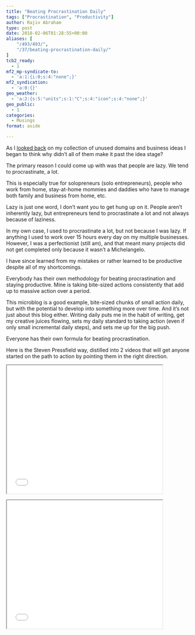 ```yaml
---
title: "Beating Procrastination Daily"
tags: ["Procrastination", "Productivity"]
author: Rajiv Abraham
type: post
date: 2018-02-06T01:28:55+00:00
aliases: [
    "/493/493/",
    "/37/beating-procrastination-daily/"
]
tcb2_ready:
  - 1
mf2_mp-syndicate-to:
  - 'a:1:{i:0;s:4:"none";}'
mf2_syndication:
  - 'a:0:{}'
geo_weather:
  - 'a:2:{s:5:"units";s:1:"C";s:4:"icon";s:4:"none";}'
geo_public:
  - 1
categories:
  - Musings
format: aside

---
```

<p style="text-align: left;">
  As I <a href="https://abraham.uno/musings/next-gets-decide/" target="_blank" rel="noopener">looked back</a> on my collection of unused domains and business ideas I began to think why didn&#8217;t all of them make it past the idea stage?
</p>

<p style="text-align: left;">
  The primary reason I could come up with was that people are lazy. We tend to procrastinate, a lot.
</p>

<p style="text-align: left;">
  This is especially true for solopreneurs (solo entrepreneurs), people who work from home, stay-at-home mommies and daddies who have to manage both family and business from home, etc.
</p>

<p style="text-align: left;">
  Lazy is just one word, I don&#8217;t want you to get hung up on it. People aren&#8217;t inherently lazy, but entrepreneurs tend to procrastinate a lot and not always because of laziness.
</p>

<p style="text-align: left;">
  In my own case, I used to procrastinate a lot, but not because I was lazy. If anything I used to work over 15 hours every day on my multiple businesses. However, I was a perfectionist (still am), and that meant many projects did not get completed only because it wasn&#8217;t a Michelangelo.
</p>

<p style="text-align: left;">
  I have since learned from my mistakes or rather learned to be productive despite all of my shortcomings.
</p>

<p style="text-align: left;">
  Everybody has their own methodology for beating procrastination and staying productive. Mine is taking bite-sized actions consistently that add up to massive action over a period.
</p>

<p style="text-align: left;">
  This microblog is a good example, bite-sized chunks of small action daily, but with the potential to develop into something more over time. And it&#8217;s not just about this blog either. Writing daily puts me in the habit of writing, get my creative juices flowing, sets my daily standard to taking action (even if only small incremental daily steps), and sets me up for the big push.
</p>

<p style="text-align: left;">
  Everyone has their own formula for beating procrastination.
</p>

<p style="text-align: left;">
  Here is the Steven Pressfield way, distilled into 2 videos that will get anyone started on the path to action by pointing them in the right direction.
</p>

<p style="text-align: left;">
  <iframe src="//player.vimeo.com/video/70778554?title=0&amp;byline=0" width="425" height="350" allowfullscreen="allowfullscreen"></iframe>
</p>

<p style="text-align: left;">
  <iframe src="//player.vimeo.com/video/70767223?title=0&amp;byline=0" width="425" height="350" allowfullscreen="allowfullscreen"></iframe>
</p>